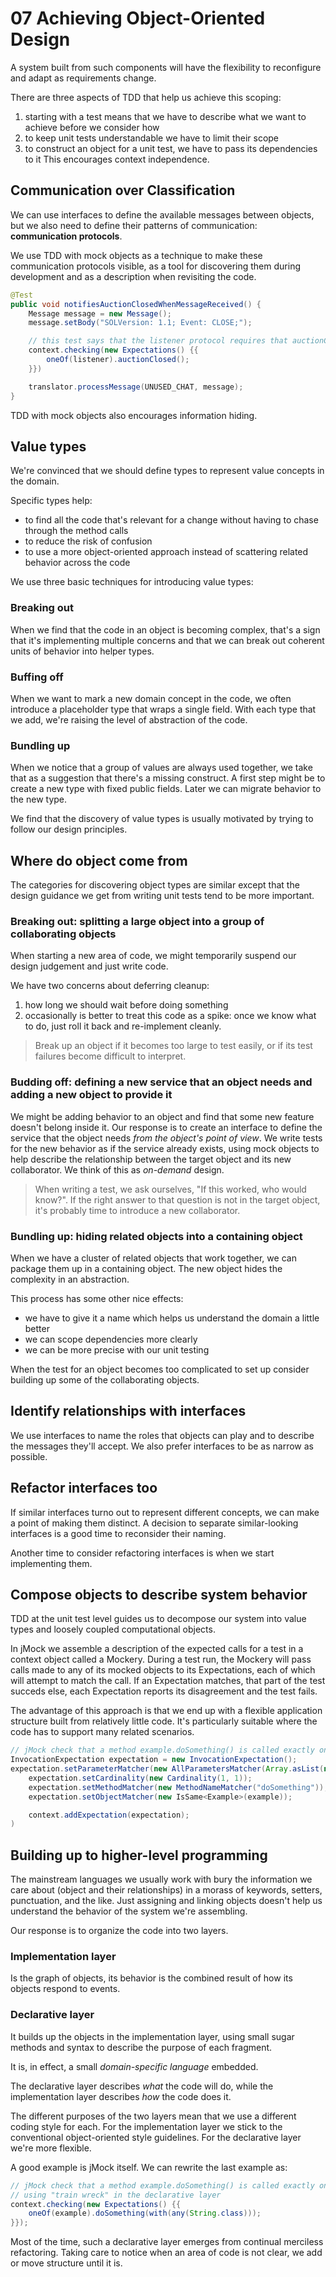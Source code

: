 # 07 Achieving Object-Oriented Design

A system built from such components will have the flexibility to reconfigure and adapt as requirements change.

There are three aspects of TDD that help us achieve this scoping:

1. starting with a test means that we have to describe what we want to achieve before we consider how
2. to keep unit tests understandable we have to limit their scope
3. to construct an object for a unit test, we have to pass its dependencies to it
This encourages context independence.

## Communication over Classification

We can use interfaces to define the available messages between objects, but we also need to define their patterns of communication: **communication protocols**.

We use TDD with mock objects as a technique to make these communication protocols visible, as a tool for discovering them during development and as a description when revisiting the code.

```java
@Test
public void notifiesAuctionClosedWhenMessageReceived() {
    Message message = new Message();
    message.setBody("SOLVersion: 1.1; Event: CLOSE;");

    // this test says that the listener protocol requires that auctionClosed() should be called on its own
    context.checking(new Expectations() {{
        oneOf(listener).auctionClosed();
    }})

    translator.processMessage(UNUSED_CHAT, message);
}
```

TDD with mock objects also encourages information hiding.

## Value types

We're convinced that we should define types to represent value concepts in the domain.

Specific types help:

- to find all the code that's relevant for a change without having to chase through the method calls
- to reduce the risk of confusion
- to use a more object-oriented approach instead of scattering related behavior across the code

We use three basic techniques for introducing value types:

### Breaking out

When we find that the code in an object is becoming complex, that's a sign that it's implementing multiple concerns and that we can break out coherent units of behavior into helper types.

### Buffing off

When we want to mark a new domain concept in the code, we often introduce a placeholder type that wraps a single field.
With each type that we add, we're raising the level of abstraction of the code.

### Bundling up

When we notice that a group of values are always used together, we take that as a suggestion that there's a missing construct.
A first step might be to create a new type with fixed public fields. Later we can migrate behavior to the new type.

We find that the discovery of value types is usually motivated by trying to follow our design principles.

## Where do object come from

The categories for discovering object types are similar except that the design guidance we get from writing unit tests tend to be more important.

### Breaking out: splitting a large object into a group of collaborating objects

When starting a new area of code, we might temporarily suspend our design judgement and just write code.

We have two concerns about deferring cleanup:

1. how long we should wait before doing something
2. occasionally is better to treat this code as a spike: once we know what to do, just roll it back and re-implement cleanly.

>Break up an object if it becomes too large to test easily, or if its test failures become difficult to interpret.

### Budding off: defining a new service that an object needs and adding a new object to provide it

We might be adding behavior to an object and find that some new feature doesn't belong inside it.
Our response is to create an interface to define the service that the object needs *from the object's point of view*.
We write tests for the new behavior as if the service already exists, using mock objects to help describe the relationship between the target object and its new collaborator.
We think of this as *on-demand* design.

>When writing a test, we ask ourselves, "If this worked, who would know?". If the right answer to that question is not in the target object, it's probably time to introduce a new collaborator.

### Bundling up: hiding related objects into a containing object

When we have a cluster of related objects that work together, we can package them up in a containing object.
The new object hides the complexity in an abstraction.

This process has some other nice effects:

- we have to give it a name which helps us understand the domain a little better
- we can scope dependencies more clearly
- we can be more precise with our unit testing

When the test for an object becomes too complicated to set up consider building up some of the collaborating objects.

## Identify relationships with interfaces

We use interfaces to name the roles that objects can play and to describe the messages they'll accept.
We also prefer interfaces to be as narrow as possible.

## Refactor interfaces too

If similar interfaces turno out  to represent different concepts, we can make a point of making them distinct.
A decision to separate similar-looking interfaces is a good time to reconsider their naming.

Another time to consider refactoring interfaces is when we start implementing them.

## Compose objects to describe system behavior

TDD at the unit test level guides us to decompose our system into value types and loosely coupled computational objects.

In jMock we assemble a description of the expected calls for a test in a context object called a Mockery.
During a test run, the Mockery will pass calls made to any of its mocked objects to its Expectations, each of which will attempt to match the call.
If an Expectation matches, that part of the test succeds else, each Expectation reports its disagreement and the test fails.

The advantage of this approach is that we end up with a flexible application structure built from relatively little code. It's particularly suitable where the code has to support many related scenarios.

```java
// jMock check that a method example.doSomething() is called exactly once with an argument of type String
InvocationExpectation expectation = new InvocationExpectation();
expectation.setParameterMatcher(new AllParametersMatcher(Array.asList(new IsInstanceOf(String.class)));
    expectation.setCardinality(new Cardinality(1, 1));
    expectation.setMethodMatcher(new MethodNameMatcher("doSomething"));
    expectation.setObjectMatcher(new IsSame<Example>(example));

    context.addExpectation(expectation);
)
```

## Building up to higher-level programming

The mainstream languages we usually work with bury the information we care about (object and their relationships) in a morass of keywords, setters, punctuation, and the like.
Just assigning and linking objects doesn't help us understand the behavior of the system we're assembling.

Our response is to organize the code into two layers.

### Implementation layer

Is the graph of objects, its behavior is the combined result of how its objects respond to events.

### Declarative layer

It builds up the objects in the implementation layer, using small sugar methods and syntax to describe the purpose of each fragment.

It is, in effect, a small *domain-specific language* embedded.

The declarative layer describes *what* the code will do, while the implementation layer describes *how* the code does it.

The different purposes of the two layers mean that we use a different coding style for each.
For the implementation layer we stick to the conventional object-oriented style guidelines.
For the declarative layer we're more flexible.

A good example is jMock itself.
We can rewrite the last example as:

```java
// jMock check that a method example.doSomething() is called exactly once with an argument of type String
// using "train wreck" in the declarative layer
context.checking(new Expectations() {{
    oneOf(example).doSomething(with(any(String.class)));
}});
```

Most of the time, such a declarative layer emerges from continual merciless refactoring.
Taking care to notice when an area of code is not clear, we add or move structure until it is.

